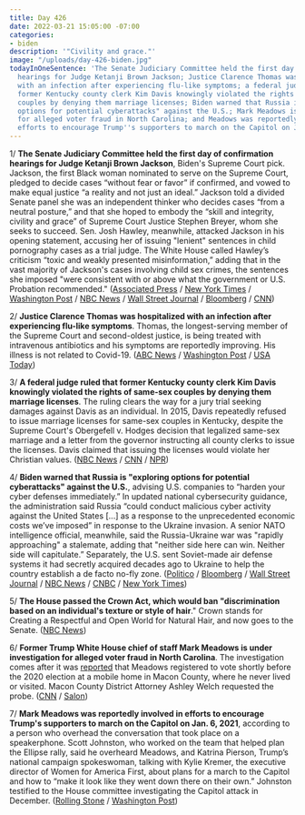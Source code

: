 ```yaml
---
title: Day 426
date: 2022-03-21 15:05:00 -07:00
categories:
- biden
description: '"Civility and grace."'
image: "/uploads/day-426-biden.jpg"
todayInOneSentence: 'The Senate Judiciary Committee held the first day of confirmation
  hearings for Judge Ketanji Brown Jackson; Justice Clarence Thomas was hospitalized
  with an infection after experiencing flu-like symptoms; a federal judge ruled that
  former Kentucky county clerk Kim Davis knowingly violated the rights of same-sex
  couples by denying them marriage licenses; Biden warned that Russia is "exploring
  options for potential cyberattacks" against the U.S.; Mark Meadows is under investigation
  for alleged voter fraud in North Carolina; and Meadows was reportedly involved in
  efforts to encourage Trump''s supporters to march on the Capitol on Jan. 6, 2021. '
---
```


1/ **The Senate Judiciary Committee held the first day of confirmation hearings for Judge Ketanji Brown Jackson**, Biden's Supreme Court pick. Jackson, the first Black woman nominated to serve on the Supreme Court, pledged to decide cases “without fear or favor” if confirmed, and vowed to make equal justice “a reality and not just an ideal.” Jackson told a divided Senate panel she was an independent thinker who decides cases “from a neutral posture,” and that she hoped to embody the “skill and integrity, civility and grace” of Supreme Court Justice Stephen Breyer, whom she seeks to succeed. Sen. Josh Hawley, meanwhile, attacked Jackson in his opening statement, accusing her of issuing "lenient" sentences in child pornography cases as a trial judge. The White House called Hawley’s criticism “toxic and weakly presented misinformation,” adding that in the vast majority of Jackson's cases involving child sex crimes, the sentences she imposed "were consistent with or above what the government or U.S. Probation recommended." ([Associated Press](https://apnews.com/article/ketanji-brown-jackson-confirmation-hearing-live-updates-54fe3957e4cca1a6d6dde5202631d0c2) / [New York Times](https://www.nytimes.com/live/2022/03/21/us/ketanji-brown-jackson-supreme-court) / [Washington Post](https://www.washingtonpost.com/politics/2022/03/21/ketanji-brown-jackson-supreme-court-hearing-live-updates/) / [NBC News](https://www.nbcnews.com/politics/supreme-court/live-blog/ketanji-brown-jackson-confirmation-hearings-live-updates-n1292477) / [Wall Street Journal](https://www.wsj.com/livecoverage/supreme-court-confirmation-hearings-ketanji-brown-jackson?mod=hp_lead_pos5) / [Bloomberg](https://www.bloomberg.com/news/articles/2022-03-21/jackson-gets-her-moment-as-hearing-opens-after-weeks-of-buildup?srnd=premium&sref=MIBMEEoj) / [CNN](https://www.cnn.com/politics/live-news/ketanji-brown-jackson-hearing-3-21-22/))

2/ **Justice Clarence Thomas was hospitalized with an infection after experiencing flu-like symptoms**. Thomas, the longest-serving member of the Supreme Court and second-oldest justice, is being treated with intravenous antibiotics and his symptoms are reportedly improving. His illness is not related to Covid-19. ([ABC News](https://abcnews.go.com/US/justice-clarence-thomas-hospitalized-infection-supreme-court/story?id=83567565) / [Washington Post](https://www.washingtonpost.com/politics/2022/03/20/clarence-thomas-hospitalized-infection/) / [USA Today](https://www.usatoday.com/story/news/politics/2022/03/20/supreme-court-justice-thomas-admitted-hospital-infection/7115431001/))

3/ **A federal judge ruled that former Kentucky county clerk Kim Davis knowingly violated the rights of same-sex couples by denying them marriage licenses**. The ruling clears the way for a jury trial seeking damages against Davis as an individual. In 2015, Davis repeatedly refused to issue marriage licenses for same-sex couples in Kentucky, despite the Supreme Court's Obergefell v. Hodges decision that legalized same-sex marriage and a letter from the governor instructing all county clerks to issue the licenses. Davis claimed that issuing the licenses would violate her Christian values. ([NBC News](https://www.nbcnews.com/nbc-out/out-news/judge-rules-kentucky-clerk-denied-sex-marriage-licenses-rcna20858) / [CNN](https://www.cnn.com/2022/03/19/politics/kim-davis-civil-lawsuit-same-sex-couples/index.html) / [NPR](https://www.npr.org/2022/03/19/1087723875/kim-davis-court-same-sex-marriage))

4/ **Biden warned that Russia is "exploring options for potential cyberattacks" against the U.S.**, advising U.S. companies to “harden your cyber defenses immediately.” In updated national cybersecurity guidance, the administration said Russia “could conduct malicious cyber activity against the United States \[...\] as a response to the unprecedented economic costs we’ve imposed” in response to the Ukraine invasion. A senior NATO intelligence official, meanwhile, said the Russia-Ukraine war was "rapidly approaching" a stalemate, adding that "neither side here can win. Neither side will capitulate.” Separately, the U.S. sent Soviet-made air defense systems it had secretly acquired decades ago to Ukraine to help the country establish a de facto no-fly zone. ([Politico](https://www.politico.com/news/2022/03/21/biden-russia-cyberattacks-00018942) / [Bloomberg](https://www.bloomberg.com/news/articles/2022-03-21/biden-says-russia-weighs-cyberattack-urges-corporate-vigilance?sref=MIBMEEoj) / [Wall Street Journal](https://www.wsj.com/articles/u-s-sending-soviet-air-defense-systems-it-secretly-acquired-to-ukraine-11647878422) / [NBC News](https://www.nbcnews.com/politics/national-security/nato-sees-russia-war-entering-stalemate-neither-side-can-win-rcna20877) / [CNBC](https://www.cnbc.com/2022/03/21/biden-russia-exploring-cyberattacks-companies-must-be-ready.html) / [New York Times](https://www.nytimes.com/2022/03/21/world/europe/biden-russia-cyberattack.html))

5/ **The House passed the Crown Act, which would ban "discrimination based on an individual's texture or style of hair**." Crown stands for Creating a Respectful and Open World for Natural Hair, and now goes to the Senate. ([NBC News](https://www.nbcnews.com/politics/politics-news/house-passes-crown-act-banning-discrimination-black-hairstyles-rcna20617))

6/ **Former Trump White House chief of staff Mark Meadows is under investigation for alleged voter fraud in North Carolina**.  The investigation comes after it was [reported](https://www.newyorker.com/news/news-desk/why-did-mark-meadows-register-to-vote-at-an-address-where-he-did-not-reside) that Meadows registered to vote shortly before the 2020 election at a mobile home in Macon County, where he never lived or visited. Macon County District Attorney Ashley Welch requested the probe. ([CNN](https://www.cnn.com/2022/03/18/politics/mark-meadows-trump-aide-voter-north-carolina/index.html) / [Salon](https://www.salon.com/2022/03/21/mark-meadows-now-under-investigation-for-alleged-fraud-in-north-carolina/))

7/ **Mark Meadows was reportedly involved in efforts to encourage Trump's supporters to march on the Capitol on Jan. 6, 2021**, according to a person who overhead the conversation that took place on a speakerphone. Scott Johnston, who worked on the team that helped plan the Ellipse rally, said he overheard Meadows, and Katrina Pierson, Trump’s national campaign spokeswoman, talking with Kylie Kremer, the executive director of Women for America First, about plans for a march to the Capitol and how to “make it look like they went down there on their own.” Johnston testified to the House committee investigating the Capitol attack in December. ([Rolling Stone](https://www.rollingstone.com/politics/politics-features/jan6-trump-mark-meadows-capitol-attack-republicans-1324218/) / [Washington Post](https://www.washingtonpost.com/politics/2022/03/21/unpacking-how-trump-primed-jan-6s-most-dangerous-weapon-mob/))